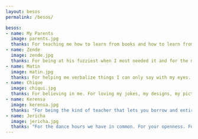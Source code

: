 ```yaml
---
layout: besos
permalink: /besos/

besos:
- name: My Parents
  image: parents.jpg
  thanks: For teaching me how to learn from books and how to learn from life. For teaching me the facts but also teaching me about faith. For all the real stories and the bed time stories.
- name: Zende
  image: zende.jpg
  thanks: For being at his fuzziest when I most needed it and for the many vanilla chai lattes we have enjoyed together.
- name: Matin
  image: matin.jpg
  thanks: For helping me verbalize things I can only say with my eyes. For knowing before I tell you. For asking the question that triggered this whole thing... For all the hours you have spent looking at monospaced typography to make this bog come to life.<br>I love you.
- name: Chique
  image: chiqui.jpg
  thanks: For believing in me. For loving my jokes, my designs, my pictures... even if you don’t understand them. For loving me.
- name: Kerensa
  image: kerensa.jpg
  thanks: "For being the kind of teacher that lets you borrow and entire outfit for a performance and that carefully places a flower in your hair before going to stage.<br><br>http://kerensademars.com/"
- name: Jericha
  image: jericha.jpg
  thanks: "For the dance hours we have in common. For your openness. For being so beautifully different from me.<br><br>Photo credit: http://benrosser.com/"
---
```

